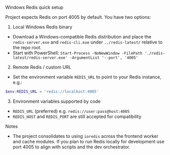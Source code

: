 Windows Redis quick setup

Project expects Redis on port 4005 by default. You have two options:

1) Local Windows Redis binary
- Download a Windows-compatible Redis distribution and place the `redis-server.exe` and `redis-cli.exe` under `../redis-latest/` relative to the repo root.
- Start with PowerShell: `Start-Process -NoNewWindow -FilePath './redis-latest/redis-server.exe' -ArgumentList '--port', '4005'`

2) Remote Redis / custom URL
- Set the environment variable `REDIS_URL` to point to your Redis instance, e.g.:

```powershell
$env:REDIS_URL = 'redis://localhost:4005'
```

3) Environment variables supported by code
- `REDIS_URL` (preferred) e.g. `redis://user:pass@host:4005`
- `REDIS_HOST` and `REDIS_PORT` are still accepted for compatibility

Notes
- The project consolidates to using `ioredis` across the frontend worker and cache modules. If you plan to run Redis locally for development use port 4005 to align with scripts and the dev orchestrator.
